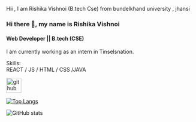 Hii , I am Rishika Vishnoi (B.tech Cse) from bundelkhand university , jhansi


### Hi there 👋, my name is Rishika Vishnoi
#### Web Developer || B.tech (CSE) 
I am currently working as an intern in Tinselsnation.
 


Skills:  
REACT / JS / HTML / CSS /JAVA 




[<img src='https://cdn.jsdelivr.net/npm/simple-icons@3.0.1/icons/github.svg' alt='github' height='40'>](https://github.com/rishikavishnoi)  




[![Top Langs](https://github-readme-stats.vercel.app/api/top-langs/?username=rishikavishnoi)](https://github.com/anuraghazra/github-readme-stats)

![GitHub stats](https://github-readme-stats.vercel.app/api?username=rishikavishnoi&show_icons=true)  





